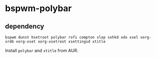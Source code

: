 # bspwm-polybar

## dependency
`bspwm dunst hsetroot polybar rofi compton slop sxhkd xdo xsel xorg-xrdb xorg-xset xorg-xsetroot xsettingsd xtitle`

Install `polybar` and `xtitle` from AUR.




